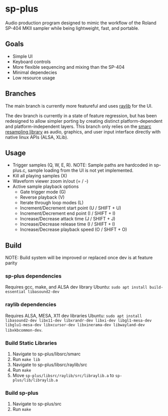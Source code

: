 # sp-plus
Audio production program designed to mimic the workflow of the Roland SP-404 MKII sampler while being lightweight, fast, and portable.

## Goals
- Simple UI
- Keyboard controls
- More flexible sequencing and mixing than the SP-404
- Minimal dependecies
- Low resource usage

## Branches
The main branch is currently more featureful and uses [raylib](https://github.com/raysan5/raylib) for the UI.

The dev branch is currently in a state of feature regression, but has been redesigned to allow simpler porting by creating distinct platform-dependent and platform-independent layers. This branch only relies on the [smarc resampling library](https://audio-smarc.sourceforge.net/) as audio, graphics, and user input interface directly with native linux APIs (ALSA, XLib).

## Usage
- Trigger samples (Q, W, E, R). NOTE: Sample paths are hardcoded in sp-plus.c, sample loading from the UI is not yet implemented.
- Kill all playing samples (X)
- Waveform viewer zoom in/out (= / -)
- Active sample playback options
  - Gate trigger mode (G)
  - Reverse playback (V)
  - Iterate through loop modes (L)
  - Increment/Decrement start point (U / SHIFT + U)
  - Increment/Decrement end point (I / SHIFT + I)
  - Increase/Decrease attack time (J / SHIFT + J)
  - Increase/Decrease release time (I / SHIFT + I)
  - Increase/Decrease playback speed (O / SHIFT + O)
 

## Build
NOTE: Build system will be improved or replaced once dev is at feature parity
### sp-plus dependencies
Requires gcc, make, and ALSA dev library
Ubuntu: `sudo apt install build-essential libasound2-dev`
### raylib dependencies
Requires ALSA, MESA, X11 dev libraries
Ubuntu: `sudo apt install libasound2-dev libx11-dev libxrandr-dev libxi-dev libgl1-mesa-dev libglu1-mesa-dev libxcursor-dev libxinerama-dev libwayland-dev libxkbcommon-dev`.
### Build Static Libraries
1. Navigate to sp-plus/libsrc/smarc
2. Run `make lib`
3. Navigate to sp-plus/libsrc/raylib/src
4. Run `make`
5. Move `sp-plus/libsrc/raylib/src/libraylib.a` to `sp-plus/lib/libraylib.a`
### Build sp-plus
1. Navigate to sp-plus/src
2. Run `make`
